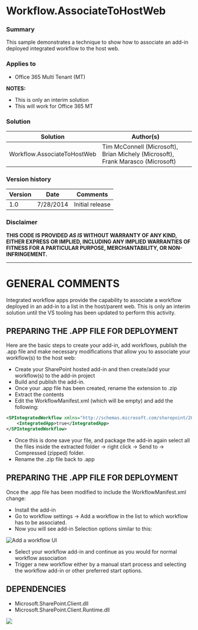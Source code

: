 # Workflow.AssociateToHostWeb #

### Summary ###
This sample demonstrates a technique to show how to associate an add-in deployed integrated workflow to the host web. 

### Applies to ###
-  Office 365 Multi Tenant (MT)

**NOTES:** 
-  This is only an interim solution
-  This will work for Office 365 MT


### Solution ###
Solution | Author(s)
---------|----------
Workflow.AssociateToHostWeb | Tim McConnell (Microsoft), Brian Michely (Microsoft), Frank Marasco (Microsoft)

### Version history ###
Version  | Date | Comments
---------| -----| --------
1.0  | 7/28/2014 | Initial release

### Disclaimer ###
**THIS CODE IS PROVIDED *AS IS* WITHOUT WARRANTY OF ANY KIND, EITHER EXPRESS OR IMPLIED, INCLUDING ANY IMPLIED WARRANTIES OF FITNESS FOR A PARTICULAR PURPOSE, MERCHANTABILITY, OR NON-INFRINGEMENT.**


----------

# GENERAL COMMENTS #
Integrated workflow apps provide the capability to associate a workflow deployed in an add-in to a list in the host/parent web.
This is only an interim solution until the VS tooling has been updated to perform this activity. 


## PREPARING THE .APP FILE FOR DEPLOYMENT ##

Here are the basic steps to create your add-in, add workflows, publish the .app file and make necessary modifications that allow you to associate your workflow(s) to the host web:

- Create your SharePoint hosted add-in and then create/add your workflow(s) to the add-in project 
- Build and publish the add-in. 
- Once your .app file has been created, rename the extension to .zip
- Extract the contents
- Edit the WorkflowManifest.xml (which will be empty) and add the following:	

```XML
<SPIntegratedWorkflow xmlns="http://schemas.microsoft.com/sharepoint/2014/app/integratedworkflow">
    <IntegratedApp>true</IntegratedApp>
</SPIntegratedWorkflow>
```
-  Once this is done save your file, and package the add-in again select all the files inside the extracted folder -> right click -> Send to -> Compressed (zipped) folder.
-  Rename the .zip file back to .app


## PREPARING THE .APP FILE FOR DEPLOYMENT ##
	
Once the .app file has been modified to include the WorkflowManifest.xml change:

- Install the add-in 
- Go to workflow settings -> Add a workflow in the list to which workflow has to be associated. 
- Now you will see add-in Selection options similar to this:

![Add a workflow UI](http://i.imgur.com/tUADxZ9.png)

- Select your workflow add-in and continue as you would for normal workflow association
- Trigger a new workflow either by a manual start process and selecting the workflow add-in or other preferred start options.


## DEPENDENCIES ##
- Microsoft.SharePoint.Client.dll
- Microsoft.SharePoint.Client.Runtime.dll

<img src="https://telemetry.sharepointpnp.com/pnp/samples/Workflow.AssociateToHostWeb" />